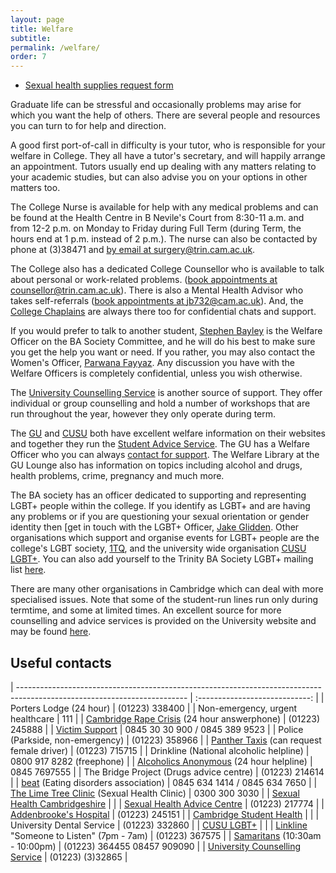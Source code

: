 ```yaml
---
layout: page
title: Welfare
subtitle:
permalink: /welfare/
order: 7
---
```


<div class="row">
	<div class="12u 12u$(medium)">
		<ul class="actions fit">
			<li><a href="https://goo.gl/forms/cll2kJLPAzaejJNy1" target="_blank" class="button special fit">Sexual health supplies request form</a></li>
		</ul>
	</div>
</div>

Graduate life can be stressful and occasionally problems may arise for which you want the help of others. There are several people and resources you can turn to for help and direction.

A good first port-of-call in difficulty is your tutor, who is responsible for your welfare in College. They all have a tutor's secretary, and will happily arrange an appointment. Tutors usually end up dealing with any matters relating to your academic studies, but can also advise you on your options in other matters too.

The College Nurse is available for help with any medical problems and  can be found at the Health Centre in B Nevile's Court from 8:30-11 a.m. and from 12-2 p.m. on Monday to Friday during Full Term (during Term, the hours end at 1 p.m. instead of 2 p.m.). The nurse can also be contacted by phone at (3)38471 and [by email at surgery@trin.cam.ac.uk](mailto:surgery@trin.cam.ac.uk).

The College also has a dedicated College Counsellor who is available to talk about personal or work-related problems. ([book appointments at counsellor@trin.cam.ac.uk](mailto:counsellor@trin.cam.ac.uk)). There is also a Mental Health Advisor who takes self-referrals ([book appointments at jb732@cam.ac.uk](mailto:jb732@cam.ac.uk)). And, the [College Chaplains](http://trinitycollegechapel.com/whos-who/) are always there too for confidential chats and support.

If you would prefer to talk to another student, [Stephen Bayley](mailto:ba.welfare@trin.cam.ac.uk) is the Welfare Officer on the BA Society Committee, and he will do his best to make sure you get the help you want or need. If you rather, you may also contact the Women's Officer, [Parwana Fayyaz](mailto:ba.women@trin.cam.ac.uk). Any discussion you have with the Welfare Officers is completely confidential, unless you wish otherwise.

The [University Counselling Service](http://www.counselling.cam.ac.uk/) is another source of support. They offer individual or group counselling and hold a number of workshops that are run throughout the year, however they only operate during term.

The [GU](http://www.gradunion.cam.ac.uk/facilities/support/#studentsupport) and [CUSU](http://www.cusu.cam.ac.uk/welfare/) both have excellent welfare information on their websites and together they run the [Student Advice Service](mailto:advice@camstudentadvice.co.uk). The GU has a Welfare Officer who you can always [contact for support](mailto:welfare@gradunion.cam.ac.uk). The Welfare Library at the GU Lounge also has information on topics including alcohol and drugs, health problems, crime, pregnancy and much more.

The BA society has an officer dedicated to supporting and representing LGBT+ people within the college. If you identify as LGBT+ and are having any problems or if you are questioning your sexual orientation or gender identity then [get in touch with the LGBT+ Officer, [Jake Glidden](mailto:ba.lgbt@trin.cam.ac.uk). Other organisations which support and organise events for LGBT+ people are the college's LGBT society, [1TQ](https://www.facebook.com/1tqcantab/), and the university wide organisation [CUSU LGBT+](http://www.lgbt.cusu.cam.ac.uk/). You can also add yourself to the Trinity BA Society LGBT+ mailing list [here](http://lists.cam.ac.uk/mailman/listinfo/trin-balgbt).

There are many other organisations in Cambridge which can deal with more specialised issues. Note that some of the student-run lines run only during termtime, and some at limited times. An excellent source for more counselling and advice services is provided on the University website and may be found [here](http://www.cam.ac.uk/local/advice.html).


## Useful contacts

| ------------------------------------------------------------------------------------------------------------------------ | :----------------------------: |
| Porters Lodge (24 hour)                                                                                                  | (01223) 338400                 |
| Non-emergency, urgent healthcare                                                                                         | 111                            |
| [Cambridge Rape Crisis](http://www.cambridgerapecrisis.co.uk/) (24 hour answerphone)                                     | (01223) 245888                 |
| [Victim Support](http://www.victimsupport.org/)                                                                          | 0845 30 30 900 / 0845 389 9523 |
| Police (Parkside, non-emergency)                                                                                         | (01223) 358966                 |
| [Panther Taxis](http://www.panthertaxis.co.uk/) (can request female driver)                                              | (01223) 715715                 |
| Drinkline (National alcoholic helpline)                                                                                  | 0800 917 8282 (freephone)      |
| [Alcoholics Anonymous](http://www.alcoholics-anonymous.org.uk/) (24 hour helpline)                                       | 0845 7697555                   |
| The Bridge Project (Drugs advice centre)                                                                                 | (01223) 214614                 |
| [beat](http://www.b-eat.co.uk/) (Eating disorders association)                                                           | 0845 634 1414 / 0845 634 7650  |
| [The Lime Tree Clinic](http://www.icash.nhs.uk/where-to-go/lime-tree-clinic-cambridge) (Sexual Health Clinic)            | 0300 300 3030                  |
| [Sexual Health Cambridgeshire](http://www.sexualhealthcambs.nhs.uk/)                                                     |                                |
| [Sexual Health Advice Centre](http://www.cuh.org.uk/addenbrookes/services/clinical/shac/shac_index.html)                 | (01223) 217774                 |
| [Addenbrooke's Hospital](http://www.addenbrookes.org.uk/)                                                                | (01223) 245151                 |
| [Cambridge Student Health](http://www.camstudenthealth.co.uk/)                                                           |                                |
| University Dental Service                                                                                                | (01223) 332860                 |
| [CUSU LGBT+](http://www.lbgt.cusu.cam.ac.uk/)                                                                            |                                |
| [Linkline](http://www.linkline.org.uk/) "Someone to Listen" (7pm - 7am)                                                  | (01223) 367575                 |
| [Samaritans](http://www.samaritans.org/) (10:30am - 10:00pm)                                                             | (01223) 364455 08457 909090    |
| [University Counselling Service](http://www.counselling.cam.ac.uk/)                                                      | (01223) (3)32865               |
